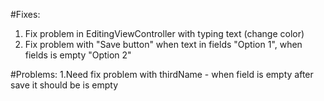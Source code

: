 #Fixes:
1. Fix problem in EditingViewController with typing text (change color)
2. Fix problem with "Save button" when text in fields "Option 1", when fields is empty "Option 2"

#Problems:
1.Need fix problem with thirdName - when field is empty after save it should be is empty

